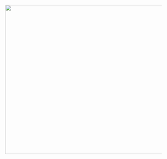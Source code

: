 <p align="center">
  <img width="640" height="480" src="https://camo.githubusercontent.com/70f11bc7d4e4212837527ac8ccea9134c3cec0f44305a3827503d03946cbd387/68747470733a2f2f6769746875622d726561646d652d73746174732e76657263656c2e6170702f6170692f746f702d6c616e67732f3f757365726e616d653d7768697465686f7273653231266c616e67735f636f756e743d3130267468656d653d6d65726b6f266c61796f75743d636f6d70616374">
</p>
